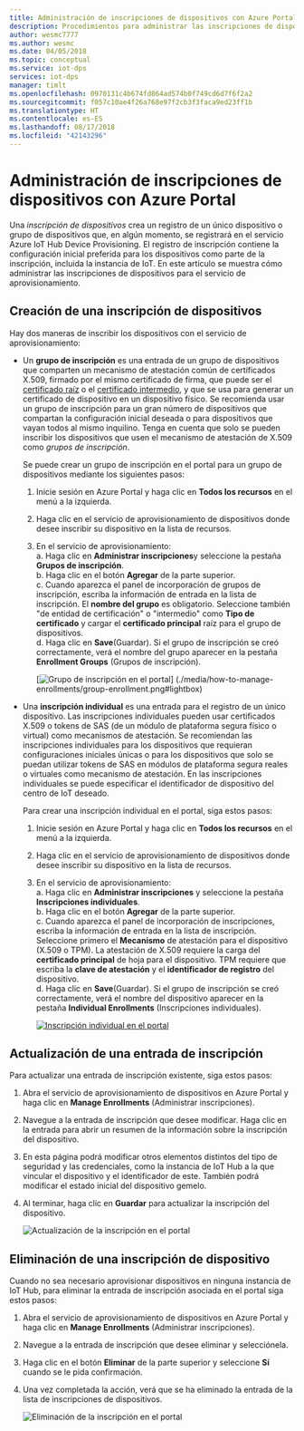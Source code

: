 ```yaml
---
title: Administración de inscripciones de dispositivos con Azure Portal | Microsoft Docs
description: Procedimientos para administrar las inscripciones de dispositivos para el servicio de aprovisionamiento de dispositivos en Azure Portal
author: wesmc7777
ms.author: wesmc
ms.date: 04/05/2018
ms.topic: conceptual
ms.service: iot-dps
services: iot-dps
manager: timlt
ms.openlocfilehash: 0970131c4b674fd864ad574b0f749cd6d7f6f2a2
ms.sourcegitcommit: f057c10ae4f26a768e97f2cb3f3faca9ed23ff1b
ms.translationtype: HT
ms.contentlocale: es-ES
ms.lasthandoff: 08/17/2018
ms.locfileid: "42143296"
---
```

# <a name="how-to-manage-device-enrollments-with-azure-portal"></a>Administración de inscripciones de dispositivos con Azure Portal

Una *inscripción de dispositivos* crea un registro de un único dispositivo o grupo de dispositivos que, en algún momento, se registrará en el servicio Azure IoT Hub Device Provisioning. El registro de inscripción contiene la configuración inicial preferida para los dispositivos como parte de la inscripción, incluida la instancia de IoT. En este artículo se muestra cómo administrar las inscripciones de dispositivos para el servicio de aprovisionamiento.


## <a name="create-a-device-enrollment"></a>Creación de una inscripción de dispositivos

Hay dos maneras de inscribir los dispositivos con el servicio de aprovisionamiento:

* Un **grupo de inscripción** es una entrada de un grupo de dispositivos que comparten un mecanismo de atestación común de certificados X.509, firmado por el mismo certificado de firma, que puede ser el [certificado raíz](https://docs.microsoft.com/azure/iot-dps/concepts-security#root-certificate) o el [certificado intermedio](https://docs.microsoft.com/azure/iot-dps/concepts-security#intermediate-certificate), y que se usa para generar un certificado de dispositivo en un dispositivo físico. Se recomienda usar un grupo de inscripción para un gran número de dispositivos que compartan la configuración inicial deseada o para dispositivos que vayan todos al mismo inquilino. Tenga en cuenta que solo se pueden inscribir los dispositivos que usen el mecanismo de atestación de X.509 como *grupos de inscripción*. 

    Se puede crear un grupo de inscripción en el portal para un grupo de dispositivos mediante los siguientes pasos:

    1. Inicie sesión en Azure Portal y haga clic en **Todos los recursos** en el menú a la izquierda.  
    1. Haga clic en el servicio de aprovisionamiento de dispositivos donde desee inscribir su dispositivo en la lista de recursos.  
    1. En el servicio de aprovisionamiento:  
       a. Haga clic en **Administrar inscripciones**y seleccione la pestaña **Grupos de inscripción**.  
       b. Haga clic en el botón **Agregar** de la parte superior.  
       c. Cuando aparezca el panel de incorporación de grupos de inscripción, escriba la información de entrada en la lista de inscripción.  El **nombre del grupo** es obligatorio. Seleccione también "de entidad de certificación" o "intermedio" como **Tipo de certificado** y cargar el **certificado principal** raíz para el grupo de dispositivos.  
       d. Haga clic en **Save**(Guardar). Si el grupo de inscripción se creó correctamente, verá el nombre del grupo aparecer en la pestaña **Enrollment Groups** (Grupos de inscripción).  

       [![Grupo de inscripción en el portal](./media/how-to-manage-enrollments/group-enrollment.png)]  (./media/how-to-manage-enrollments/group-enrollment.png#lightbox)
    

* Una **inscripción individual** es una entrada para el registro de un único dispositivo. Las inscripciones individuales pueden usar certificados X.509 o tokens de SAS (de un módulo de plataforma segura físico o virtual) como mecanismos de atestación. Se recomiendan las inscripciones individuales para los dispositivos que requieran configuraciones iniciales únicas o para los dispositivos que solo se puedan utilizar tokens de SAS en módulos de plataforma segura reales o virtuales como mecanismo de atestación. En las inscripciones individuales se puede especificar el identificador de dispositivo del centro de IoT deseado.

    Para crear una inscripción individual en el portal, siga estos pasos:

    1. Inicie sesión en Azure Portal y haga clic en **Todos los recursos** en el menú a la izquierda.
    1. Haga clic en el servicio de aprovisionamiento de dispositivos donde desee inscribir su dispositivo en la lista de recursos.
    1. En el servicio de aprovisionamiento:  
       a. Haga clic en **Administrar inscripciones** y seleccione la pestaña **Inscripciones individuales**.  
       b. Haga clic en el botón **Agregar** de la parte superior.   
       c. Cuando aparezca el panel de incorporación de inscripciones, escriba la información de entrada en la lista de inscripción. Seleccione primero el **Mecanismo** de atestación para el dispositivo (X.509 o TPM). La atestación de X.509 requiere la carga del **certificado principal** de hoja para el dispositivo. TPM requiere que escriba la **clave de atestación** y el **identificador de registro** del dispositivo.  
       d. Haga clic en **Save**(Guardar). Si el grupo de inscripción se creó correctamente, verá el nombre del dispositivo aparecer en la pestaña **Individual Enrollments** (Inscripciones individuales).  

       [![Inscripción individual en el portal](./media/how-to-manage-enrollments/individual-enrollment.png)](./media/how-to-manage-enrollments/individual-enrollment.png#lightbox)

## <a name="update-an-enrollment-entry"></a>Actualización de una entrada de inscripción
Para actualizar una entrada de inscripción existente, siga estos pasos:

1. Abra el servicio de aprovisionamiento de dispositivos en Azure Portal y haga clic en **Manage Enrollments** (Administrar inscripciones). 
1. Navegue a la entrada de inscripción que desee modificar. Haga clic en la entrada para abrir un resumen de la información sobre la inscripción del dispositivo. 
1. En esta página podrá modificar otros elementos distintos del tipo de seguridad y las credenciales, como la instancia de IoT Hub a la que vincular el dispositivo y el identificador de este. También podrá modificar el estado inicial del dispositivo gemelo. 
1. Al terminar, haga clic en **Guardar** para actualizar la inscripción del dispositivo. 

    ![Actualización de la inscripción en el portal](./media/how-to-manage-enrollments/update-enrollment.png)

## <a name="remove-a-device-enrollment"></a>Eliminación de una inscripción de dispositivo
Cuando no sea necesario aprovisionar dispositivos en ninguna instancia de IoT Hub, para eliminar la entrada de inscripción asociada en el portal siga estos pasos:

1. Abra el servicio de aprovisionamiento de dispositivos en Azure Portal y haga clic en **Manage Enrollments** (Administrar inscripciones). 
1. Navegue a la entrada de inscripción que desee eliminar y selecciónela. 
1. Haga clic en el botón **Eliminar** de la parte superior y seleccione **Sí** cuando se le pida confirmación. 
1. Una vez completada la acción, verá que se ha eliminado la entrada de la lista de inscripciones de dispositivos. 
 
    ![Eliminación de la inscripción en el portal](./media/how-to-manage-enrollments/remove-enrollment.png)


